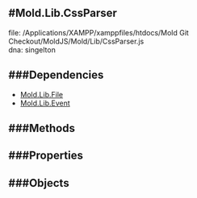 
#Mold.Lib.CssParser
---------------------------------------

file: /Applications/XAMPP/xamppfiles/htdocs/Mold Git Checkout/MoldJS/Mold/Lib/CssParser.js  
dna: singelton


	




###Dependencies
--------------

* [Mold.Lib.File](../../Mold/Lib/File.md) 
* [Mold.Lib.Event](../../Mold/Lib/Event.md) 



   
###Methods
--------------

   
###Properties
-------------

   
###Objects
------------


		

